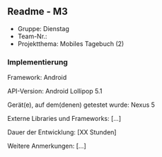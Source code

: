 ## Readme - M3

* Gruppe:    Dienstag
* Team-Nr.:
* Projektthema: Mobiles Tagebuch (2)

### Implementierung

Framework:    Android

API-Version:    Android Lollipop 5.1

Gerät(e), auf dem(denen) getestet wurde:
Nexus 5

Externe Libraries und Frameworks:
[...]

Dauer der Entwicklung:
[XX Stunden]

Weitere Anmerkungen:
[...]
